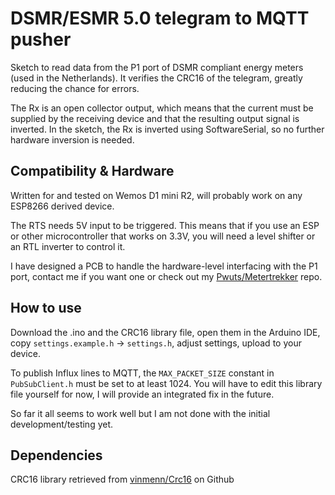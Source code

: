 DSMR/ESMR 5.0 telegram to MQTT pusher
=================================
Sketch to read data from the P1 port of DSMR compliant energy meters (used in the Netherlands).
It verifies the CRC16 of the telegram, greatly reducing the chance for errors.

The Rx is an open collector output, which means that the current must be supplied by the receiving device and that the resulting output signal is inverted.
In the sketch, the Rx is inverted using SoftwareSerial, so no further hardware inversion is needed.

## Compatibility & Hardware
Written for and tested on Wemos D1 mini R2, will probably work on any ESP8266 derived device.

The RTS needs 5V input to be triggered. This means that if you use an ESP or other microcontroller that works on 3.3V,
you will need a level shifter or an RTL inverter to control it.

I have designed a PCB to handle the hardware-level interfacing with the P1 port,
contact me if you want one or check out my [Pwuts/Metertrekker](https://gitlab.com/Pwuts/Metertrekker) repo.

## How to use
Download the .ino and the CRC16 library file, open them in the Arduino IDE,
copy `settings.example.h` -> `settings.h`, adjust settings, upload to your device.

To publish Influx lines to MQTT, the `MAX_PACKET_SIZE` constant in `PubSubClient.h` must be set to at least 1024.
You will have to edit this library file yourself for now, I will provide an integrated fix in the future.

So far it all seems to work well but I am not done with the initial development/testing yet.

## Dependencies
CRC16 library retrieved from [vinmenn/Crc16](https://github.com/vinmenn/Crc16) on Github
